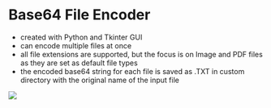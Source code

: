# Base64 File Encoder 
- created with Python and Tkinter GUI
- can encode multiple files at once
- all file extensions are supported, but the focus is on Image and PDF files as they are set as default file types
- the encoded base64 string for each file is saved as .TXT in custom directory with the original name of the input file

<img src="https://i.ibb.co/CvrWtrF/base64-encoder.png">
